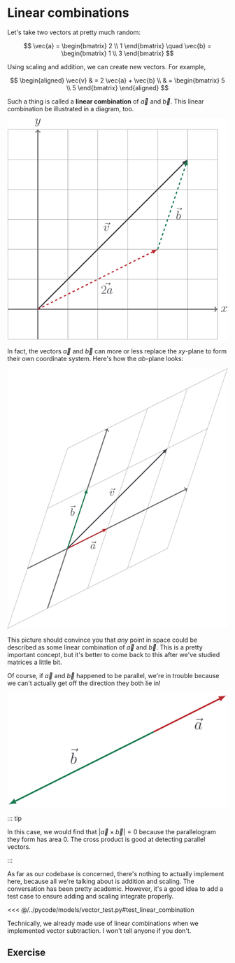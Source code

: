 # Linear combinations

Let's take two vectors at pretty much random:

$$
\vec{a} = \begin{bmatrix} 2 \\ 1 \end{bmatrix} \quad \vec{b} = \begin{bmatrix} 1 \\ 3 \end{bmatrix}
$$

Using scaling and addition, we can create new vectors. For example,

$$
\begin{aligned}
\vec{v}
& = 2 \vec{a} + \vec{b} \\
& = \begin{bmatrix} 5 \\ 5 \end{bmatrix}
\end{aligned}
$$

Such a thing is called a **linear combination** of $\vec{a}$ and $\vec{b}$. This
linear combination be illustrated in a diagram, too.

![](../../images/linear-combinations.svg)

In fact, the vectors $\vec{a}$ and $\vec{b}$ can more or less replace the
$xy$-plane to form their own coordinate system. Here's how the $ab$-plane looks:

![](../../images/skewed-grid.svg)

This picture should convince you that _any_ point in space could be described as
some linear combination of $\vec{a}$ and $\vec{b}$. This is a pretty important
concept, but it's better to come back to this after we've studied matrices a
little bit.

Of course, if $\vec{a}$ and $\vec{b}$ happened to be parallel, we're in trouble
because we can't actually get off the direction they both lie in!

![](../../images/linear-dependent.svg)

::: tip

In this case, we would find that $|\vec{a} \times \vec{b}| = 0$ because the
parallelogram they form has area $0$. The cross product is good at detecting
parallel vectors.

:::

As far as our codebase is concerned, there's nothing to actually implement here,
because all we're talking about is addition and scaling. The conversation has
been pretty academic. However, it's a good idea to add a test case to ensure
adding and scaling integrate properly.

<<< @/../pycode/models/vector_test.py#test_linear_combination

Technically, we already made use of linear combinations when we implemented
vector subtraction. I won't tell anyone if you don't.

## Exercise

<Exercise id="linear-combinations" />
